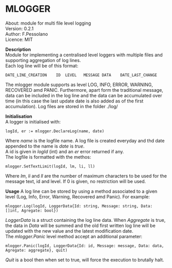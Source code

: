 # MLOGGER  
About:      module for multi file level logging  
Version:    0.2.1  
Author:     F.Pessolano  
Licence:    MIT  

**Description**  
Module for implementing a centralised level loggers with multiple files and supporting aggregation of log lines.  
Each log line will be of this format:  

    DATE_LINE_CREATION    ID  LEVEL   MESSAGE DATA    DATE_LAST_CHANGE

The mlogger module supports as level LOG, INFO, ERROR, WARNING, RECOVERED amd PANIC. Furthermore, apart form the traditional message, data can be included in the log line
and the data can be accumulated over time (in this case the last update date is also added as of the first accumulation). 
Log files are stored in the folder ./log/   

**Initialisation**  
A logger is initialised with:

    logId, er := mlogger.DeclareLog(name, date) 

Where _name_ is the logfile name. A log file is created everyday and thd date appended to the name is _date_ is _true_.  
A id is given in _logId_ (int) and an _er_ error returned if any.  
The logfile is formatted with the methos:  

    mlogger.SetTextLimit(logId, lm, li, ll)
    
Where _lm_, _li_ and _ll_ are the number of maximum characters to be used for the message text, id and level. If 0 is given, no restriction will be used.

**Usage**
A log line can be stored by using a method associated to a given level (Log, Info, Error, Warning, Recovered amd Panic). For example:  

    mlogger.Log(logId, LoggerData{Id: string, Message: string, Data: []int, Agregate: bool})  
    
_LoggerData_ is a struct containing the log line data.
When _Aggregate_ is true, the data in _Data_ will be summed and the old first written log line will be updated with the new value and the latest modification date.  
The _mlogger.Panic_ level method accept an additional parameter:

    mlogger.Panic(logId, LoggerData{Id: id, Message: message, Data: data, Agregate: aggregate}, quit)  

_Quit_ is a bool then when set to true, will force the execution to brutally halt.





